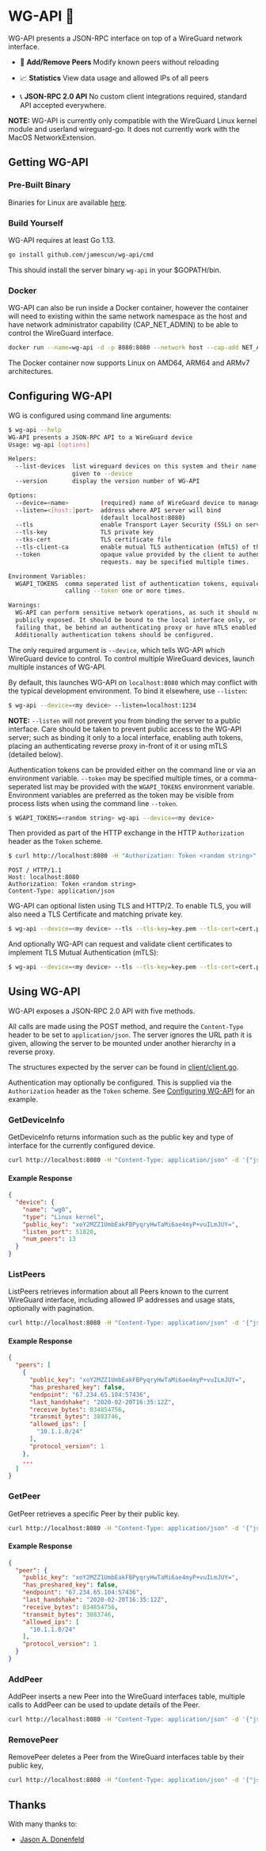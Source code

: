 # WG-API 🔐

WG-API presents a JSON-RPC interface on top of a WireGuard network interface.

* 💖 **Add/Remove Peers**
  Modify known peers without reloading

* 📈 **Statistics**
  View data usage and allowed IPs of all peers

* 📞 **JSON-RPC 2.0 API**
  No custom client integrations required, standard API accepted everywhere.

**NOTE:** WG-API is currently only compatible with the WireGuard Linux kernel module and userland wireguard-go. It does not currently work with the MacOS NetworkExtension.


## Getting WG-API

### Pre-Built Binary

Binaries for Linux are available [here](https://github.com/jamescun/wg-api/releases).

### Build Yourself

WG-API requires at least Go 1.13.

```sh
go install github.com/jamescun/wg-api/cmd
```

This should install the server binary `wg-api` in your $GOPATH/bin.

### Docker

WG-API can also be run inside a Docker container, however the container will need to existing within the same network namespace as the host and have network administrator capability (CAP_NET_ADMIN) to be able to control the WireGuard interface.

```sh
docker run --name=wg-api -d -p 8080:8080 --network host --cap-add NET_ADMIN james/wg-api:latest wg-api --device=<my device>
```

The Docker container now supports Linux on AMD64, ARM64 and ARMv7 architectures.

## Configuring WG-API

WG is configured using command line arguments:

```sh
$ wg-api --help
WG-API presents a JSON-RPC API to a WireGuard device
Usage: wg-api [options]

Helpers:
  --list-devices  list wireguard devices on this system and their name to be
                  given to --device
  --version       display the version number of WG-API

Options:
  --device=<name>         (required) name of WireGuard device to manager
  --listen=<[host:]port>  address where API server will bind
                          (default localhost:8080)
  --tls                   enable Transport Layer Security (SSL) on server
  --tls-key               TLS private key
  --tks-cert              TLS certificate file
  --tls-client-ca         enable mutual TLS authentication (mTLS) of the client
  --token                 opaque value provided by the client to authenticate
                          requests. may be specified multiple times.

Environment Variables:
  WGAPI_TOKENS  comma seperated list of authentication tokens, equivalent to
                calling --token one or more times.

Warnings:
  WG-API can perform sensitive network operations, as such it should not be
  publicly exposed. It should be bound to the local interface only, or
  failing that, be behind an authenticating proxy or have mTLS enabled.
  Additionally authentication tokens should be configured.
```

The only required argument is `--device`, which tells WG-API which WireGuard device to control. To control multiple WireGuard devices, launch multiple instances of WG-API.

By default, this launches WG-API on `localhost:8080` which may conflict with the typical development environment. To bind it elsewhere, use `--listen`:

```sh
$ wg-api --device=<my device> --listen=localhost:1234
```

**NOTE:** `--listen` will not prevent you from binding the server to a public interface. Care should be taken to prevent public access to the WG-API server; such as binding it only to a local interface, enabling auth tokens, placing an authenticating reverse proxy in-front of it or using mTLS (detailed below).

Authentication tokens can be provided either on the command line or via an environment variable. `--token` may be specified multiple times, or a comma-seperated list may be provided with the `WGAPI_TOKENS` environment variable. Environment variables are preferred as the token may be visible from process lists when using the command line `--token`.

```sh
$ WGAPI_TOKENS=<random string> wg-api --device=<my device>
```

Then provided as part of the HTTP exchange in the HTTP `Authorization` header as the `Token` scheme.

```sh
$ curl http://localhost:8080 -H "Authorization: Token <random string>" ...
```

```
POST / HTTP/1.1
Host: localhost:8080
Authorization: Token <random string>
Content-Type: application/json
```

WG-API can optional listen using TLS and HTTP/2. To enable TLS, you will also need a TLS Certificate and matching private key.

```sh
$ wg-api --device=<my device> --tls --tls-key=key.pem --tls-cert=cert.pem
```

And optionally WG-API can request and validate client certificates to implement TLS Mutual Authentication (mTLS):

```sh
$ wg-api --device=<my device> --tls --tls-key=key.pem --tls-cert=cert.pem --tls-client-ca=clientca.pem
```


## Using WG-API

WG-API exposes a JSON-RPC 2.0 API with five methods.

All calls are made using the POST method, and require the `Content-Type` header to be set to `application/json`. The server ignores the URL path it is given, allowing the server to be mounted under another hierarchy in a reverse proxy.

The structures expected by the server can be found in [client/client.go](client/client.go).

Authentication may optionally be configured. This is supplied via the `Authorization` header as the `Token` scheme. See [Configuring WG-API](##Configuring-WG-API) for an example.


### GetDeviceInfo

GetDeviceInfo returns information such as the public key and type of interface for the currently configured device.

```sh
curl http://localhost:8080 -H "Content-Type: application/json" -d '{"jsonrpc": "2.0", "method": "GetDeviceInfo", "params": {}}'
```

#### Example Response

```json
{
  "device": {
    "name": "wg0",
    "type": "Linux kernel",
    "public_key": "xoY2MZZ1UmbEakFBPyqryHwTaMi6ae4myP+vuILmJUY=",
    "listen_port": 51820,
    "num_peers": 13
  }
}
```


### ListPeers

ListPeers retrieves information about all Peers known to the current WireGuard interface, including allowed IP addresses and usage stats, optionally with pagination.

```sh
curl http://localhost:8080 -H "Content-Type: application/json" -d '{"jsonrpc": "2.0", "method": "ListPeers", "params": {}}'
```

#### Example Response

```json
{
  "peers": [
    {
      "public_key": "xoY2MZZ1UmbEakFBPyqryHwTaMi6ae4myP+vuILmJUY=",
      "has_preshared_key": false,
      "endpoint": "67.234.65.104:57436",
      "last_handshake": "2020-02-20T16:35:12Z",
      "receive_bytes": 834854756,
      "transmit_bytes": 3883746,
      "allowed_ips": [
        "10.1.1.0/24"
      ],
      "protocol_version": 1
    },
    ...
  ]
}
```


### GetPeer

GetPeer retrieves a specific Peer by their public key.

```sh
curl http://localhost:8080 -H "Content-Type: application/json" -d '{"jsonrpc": "2.0", "method": "GetPeer", "params": {"public_key": "xoY2MZZ1UmbEakFBPyqryHwTaMi6ae4myP+vuILmJUY="}}'
```

#### Example Response

```json
{
  "peer": {
    "public_key": "xoY2MZZ1UmbEakFBPyqryHwTaMi6ae4myP+vuILmJUY=",
    "has_preshared_key": false,
    "endpoint": "67.234.65.104:57436",
    "last_handshake": "2020-02-20T16:35:12Z",
    "receive_bytes": 834854756,
    "transmit_bytes": 3883746,
    "allowed_ips": [
      "10.1.1.0/24"
    ],
    "protocol_version": 1
  }
}
```


### AddPeer

AddPeer inserts a new Peer into the WireGuard interfaces table, multiple calls to AddPeer can be used to update details of the Peer.

```sh
curl http://localhost:8080 -H "Content-Type: application/json" -d '{"jsonrpc": "2.0", "method": "AddPeer", "params": {"public_key": "xoY2MZZ1UmbEakFBPyqryHwTaMi6ae4myP+vuILmJUY=","allowed_ips": [ "10.1.1.0/24" ]}}'
```


### RemovePeer

RemovePeer deletes a Peer from the WireGuard interfaces table by their public key,

```sh
curl http://localhost:8080 -H "Content-Type: application/json" -d '{"jsonrpc": "2.0", "method": "RemovePeer", "params": {"public_key": "xoY2MZZ1UmbEakFBPyqryHwTaMi6ae4myP+vuILmJUY="}}'
```

## Thanks

With many thanks to:

  - [Jason A. Donenfeld](https://github.com/zx2c4)
